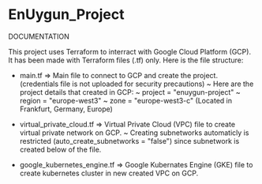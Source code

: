 # EnUygun_Project

DOCUMENTATION

This project uses Terraform to interract with Google Cloud Platform (GCP). It has been made with Terraform files (.tf) only.
Here is the file structure:
  - main.tf => Main file to connect to GCP and create the project. (credentials file is not uploaded for security precautions)
    ~ Here are the project details that created in GCP:
    ~ project = "enuygun-project"
    ~ region  = "europe-west3"
    ~ zone    = "europe-west3-c" (Located in Frankfurt, Germany, Europe)
    
  - virtual_private_cloud.tf => Virtual Private Cloud (VPC) file to create virtual private network on GCP.
    ~ Creating subnetworks automaticly is restricted (auto_create_subnetworks = "false") since subnetwork is created below of the file.
  
  - google_kubernetes_engine.tf => Google Kubernates Engine (GKE) file to create kubernetes cluster in new created VPC on GCP.
